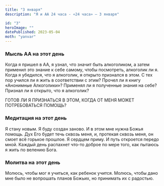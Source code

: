 ```yaml
---
title: "3 января"
description: "Я и АА 24 часа - «24 часа» — 3 января"

id: "3"
heroImage: ""
datePublished: 2023-05-04
moth: "yanvar"
---
```


### Мысль АА на этот день

Когда я пришел в АА, я узнал, что значит быть алкоголиком, а затем применил
это знание к себе самому, чтобы посмотреть, алкоголик ли я. Когда я убедился,
что я алкоголик, я открыто признался в этом. С тех пор учился ли я жить в
соответствии с этим? Прочел ли я книгу «Анонимные Алкоголики»? Применял ли я
полученные знания на себе? Признал ли я открыто, что я алкоголик?

ГОТОВ ЛИ Я ПРИЗНАТЬСЯ В ЭТОМ, КОГДА ОТ МЕНЯ МОЖЕТ ПОТРЕБОВАТЬСЯ ПОМОЩЬ?

### Медитация на этот день

Я стану новым. Я буду создан заново. И в этом мне нужна Божья помощь. Дух Его
будет течь сквозь меня, и, протекая сквозь меня, он смоет всё горькое прошлое.
Я сердцем приму. И путь откроется передо мной. Каждый день распахнет что-то
доброе по мере того, как пытаюсь я жить по велению Бога.

### Молитва на этот день

Молюсь, чтобы мог я учиться, как ребенок учится. Молюсь, чтобы дано мне было
не вопрошать планов Божьих, но принимать их с радостью.
